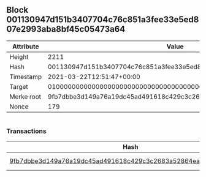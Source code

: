 ## Block 001130947d151b3407704c76c851a3fee33e5ed807e2993aba8bf45c05473a64

Attribute | Value
--- | ---
Height | 2211
Hash | 001130947d151b3407704c76c851a3fee33e5ed807e2993aba8bf45c05473a64
Timestamp | 2021-03-22T12:51:47+00:00
Target | 0100000000000000000000000000000000000000000000000000000000000000
Merke root | 9fb7dbbe3d149a76a19dc45ad491618c429c3c2683a52864eadee55ae787bf14
Nonce | 179

```

```

### Transactions

Hash | Amount
--- | ---
[9fb7dbbe3d149a76a19dc45ad491618c429c3c2683a52864eadee55ae787bf14](9fb7dbbe3d149a76a19dc45ad491618c429c3c2683a52864eadee55ae787bf14.md) | 10.00000000 SKEPTI 
